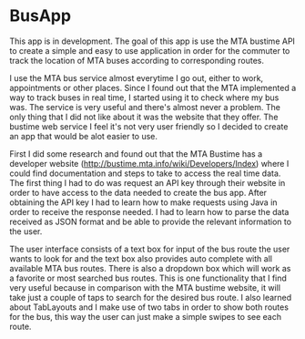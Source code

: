 # BusApp

This app is in development. The goal of this app is use the MTA bustime API to create a simple and easy to use application
in order for the commuter to track the location of MTA buses according to corresponding routes.

I use the MTA bus service almost everytime I go out, either to work, appointments or other places. Since I found out that the MTA implemented a way to track buses in real time, I started using it to check where my bus was. The service is very useful and there's almost never a problem. The only thing that I did not like about it was the website that they offer. The bustime web service I feel it's not very user friendly so I decided to create an app that would be alot easier to use.

First I did some research and found out that the MTA Bustime has a developer website (http://bustime.mta.info/wiki/Developers/Index) where I could find documentation and steps to take to access the real time data. The first thing I had to do was request an API key through their website in order to have access to the data needed to create the bus app. After obtaining the API key I had to learn how to make requests using Java in order to receive the response needed. I had to learn how to parse the data received as JSON format and be able to provide the relevant information to the user.

The user interface consists of a text box for input of the bus route the user wants to look for and the text box also provides auto complete with all available MTA bus routes. There is also a dropdown box which will work as a favorite or most searched bus routes. This is one functionality that I find very useful because in comparison with the MTA bustime website, it will take just a couple of taps to search for the desired bus route. I also learned about TabLayouts and I make use of two tabs in order to show both routes for the bus, this way the user can just make a simple swipes to see each route.

